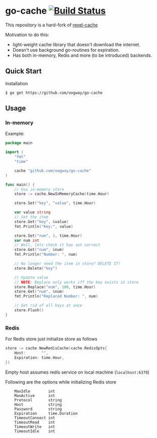 # go-cache [![Build Status](https://travis-ci.org/oogway/go-cache.svg?branch=master)](https://travis-ci.org/oogway/go-cache)

This repository is a hard-fork of [revel-cache](https://github.com/revel/revel/tree/master/cache)

Motivation to do this:
  - light-weight cache library that doesn't download the internet.
  - Doesn't use background go-routines for expiration.
  - Has both in-memory, Redis and more (to be introduced) backends.

## Quick Start

Installation

    $ go get https://github.com/oogway/go-cache


## Usage

### In-memory

Example:

```go
package main

import (
	"fmt"
	"time"

	cache "github.com/oogway/go-cache"
)

func main() {
	// Use in-memory store
	store := cache.NewInMemoryCache(time.Hour)

	store.Set("key", "value", time.Hour)

	var value string
	// Set the item
	store.Get("key", &value)
	fmt.Println("Key:", value)

	store.Set("num", 1, time.Hour)
	var num int
	// Well, lets check it has set correct
	store.Get("num", &num)
	fmt.Println("Number: ", num)

	// No longer need the item in store? DELETE IT!
	store.Delete("key")

	// Update value
	// NOTE: Replace only works iff the key exists in store
	store.Replace("num", 100, time.Hour)
	store.Get("num", &num)
	fmt.Println("Replaced Number: ", num)

	// Get rid of all keys at once
	store.Flush()
}

```

### Redis

For Redis store just initialize store as follows


```go
store := cache.NewRedisCache(cache.RedisOpts{
    Host:       "",
    Expiration: time.Hour,
})
```

Empty host assumes redis service on local machine (`localhost:6379`)

Following are the options while initializing Redis store

```
    MaxIdle        int
    MaxActive      int
    Protocol       string
    Host           string
    Password       string
    Expiration     time.Duration
    TimeoutConnect int
    TimeoutRead    int
    TimeoutWrite   int
    TimeoutIdle    int
```
